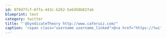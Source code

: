 ```yaml
---
id: 079d7fcf-6ffa-443c-b262-5e6450b82fab
blueprint: text
category: twitter
title: "'@SyndicateTheory http://www.caferuiz.com/"
caption: '<span class="username username_linked">@<a href="https://twitter.com/SyndicateTheory" title="Syndicate Theory">SyndicateTheory</a></span> http://www.caferuiz.com/'
---
```

